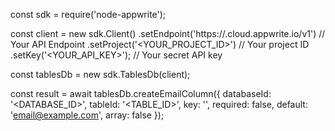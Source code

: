 const sdk = require('node-appwrite');

const client = new sdk.Client()
    .setEndpoint('https://<REGION>.cloud.appwrite.io/v1') // Your API Endpoint
    .setProject('<YOUR_PROJECT_ID>') // Your project ID
    .setKey('<YOUR_API_KEY>'); // Your secret API key

const tablesDb = new sdk.TablesDb(client);

const result = await tablesDb.createEmailColumn({
    databaseId: '<DATABASE_ID>',
    tableId: '<TABLE_ID>',
    key: '',
    required: false,
    default: 'email@example.com',
    array: false
});
